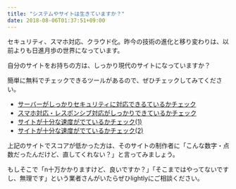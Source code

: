 ```yaml
---
title: "システムやサイトは生きていますか？"
date: 2018-08-06T01:37:51+09:00
---
```

セキュリティ、スマホ対応、クラウド化。昨今の技術の進化と移り変わりは、以前よりも日進月歩の世界になっています。

自分のサイトをお持ちの方は、しっかり現代のサイトになっていますか？

簡単に無料でチェックできるツールがあるので、ぜひチェックしてみてください。

- [サーバーがしっかりセキュリティに対応できるているかチェック](https://www.ssllabs.com/ssltest/index.html)
- [スマホ対応・レスポンシブ対応がしっかりできているかチェック](https://developers.google.com/speed/pagespeed/insights/?hl=ja)
- [サイトが十分な速度がでているかチェック(1)](https://developers.google.com/speed/pagespeed/insights/)
- [サイトが十分な速度がでているかチェック(2)](https://gtmetrix.com/)

上記のサイトでスコアが低かった方は、そのサイトの制作者に「こんな数字・点数だったんだけど、直してくれない？」と言ってみましょう。

もしそこで「n十万かかりますけど、良いですか？」「そこまではやってないですし、無理です」という業者さんがいたらぜひlightlyにご相談ください。